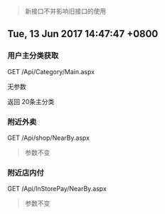 >新接口不并影响旧接口的使用


## Tue, 13 Jun 2017 14:47:47 +0800

### 用户主分类获取
GET /Api/Category/Main.aspx

无参数

返回
20条主分类

### 附近外卖

GET /Api/shop/NearBy.aspx

>参数不变

### 附近店内付

GET /Api/InStorePay/NearBy.aspx

>参数不变
